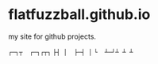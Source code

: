 # flatfuzzball.github.io
my site for github projects.

`┌─┐┬  ┌─┐┌┬┐`
`├┤ │  ├─┤ │` 
`└  ┴─┘┴ ┴ ┴ `
